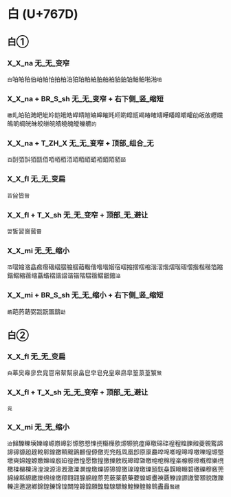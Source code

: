 # 白 (U+767D)

## 白①

### X_X_na 无_无_变窄
`白`㕷㿟䄸伯岶帕怕拍柏泊狛珀粕絈胉舶袙貃鉑铂鮊鲌啪湐`啪`

### X_X_na + BR_S_sh 无_无_变窄 + 右下侧_竖_缩短
`皦`癿㿟砶澔皅皉皊皑皒皓皔皘皚皜皞皠㿞䎅啲皡㼟㿣㿤㿥㿧皣皤皥皭皬劰皈敀㿨㿩䳆啲皗㿠皌皎皏皖皟皢魄皧皪皫`的`

### X_X_na + T_ZH_X 无_无_变窄 + 顶部_组合_无
`百`㓦㢶㪶㹮㼣佰咟帞栢洦竡粨絔蛨袹銆陌貊`皕`

### X_X_fl 无_无_变扁
`苩`㒶皆`㿦`

### X_X_fl + T_X_sh 无_无_变窄 + 顶部_无_避让
`㿢`皙習㠄蒈`霫`

### X_X_mi 无_无_缩小
`萡`㗩㜚㴼皛㾬㿇䃈䌌䐲䑿䒁䔤䡡偕喈堦媘宿嶍摍摺槢樎湝漝煯熠瑎磖慴揩楷稭箔蹜鍇鳛縮蓿缩藠蝔褶諧謵谐锴階騽䈹鰼龤鏥`㵿`

### X_X_mi + BR_S_sh 无_无_缩小 + 右下侧_竖_缩短
`蘤`葩菂䔤弼㦻翫飁鶛`勓`

## 白②

### X_X_fl 无_无_变扁
`㒵`䔌㚖㡍㣎㿝㿡冟帛幚幫泉畠皀皁皂皃皇皋皍皐篁葲葟瀪`㶗`

### X_X_fl + T_X_sh 无_无_变窄 + 顶部_无_避让
`㝸`

### X_X_mi 无_无_缩小
`迫`㒙䤕䁻㙽㜰㟫㟲㟶㟸㣐㥳㦘㦝㦡㨮㰃㰛㰾㷧㹉㹸㾮㿁䁶䃇䃯䄓䅣䊗䑈䑟䕫䚌䚫䛲䜂䜰䝠䞟䞹䡚䣗䤼䥞䫧䬖䳨䴨偟傆儌兜兠兡凮凰卽原厡厵唕唣喞喤嗥噑噭嚛堭塬墍墽奭婂媓嫄嬓嬵崲廏廹徨徼惶愿憿揘撽擽敫旣暤暭曁曒梍梎棉楻楽楾榞槔槪槹樂橷檄檪檰櫟淿湟湶源滜漑激濼灁煌燩爍獂獆獔獥瑔瑝璬瓅瓸皝皨皩矈矊碧礉礫穆竅篼綿線緜縓繳纅绵缐缴羱翱翶腺艊艎蒝蔸薂薬藐藥蘷蝗螈衋襫覈觻諻謜譤譥豲貌躈躒轢遑邀邈鄕錦鍠鑠锦锽闎隍韟韹願餭騜騡騵鰁鰉鱳鳇鳈鷎䀌灥`鸄䟏`